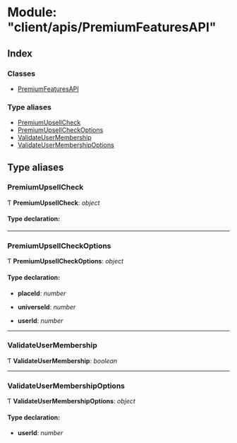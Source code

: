 
# Module: "client/apis/PremiumFeaturesAPI"

## Index

### Classes

* [PremiumFeaturesAPI](../classes/_client_apis_premiumfeaturesapi_.premiumfeaturesapi.md)

### Type aliases

* [PremiumUpsellCheck](_client_apis_premiumfeaturesapi_.md#premiumupsellcheck)
* [PremiumUpsellCheckOptions](_client_apis_premiumfeaturesapi_.md#premiumupsellcheckoptions)
* [ValidateUserMembership](_client_apis_premiumfeaturesapi_.md#validateusermembership)
* [ValidateUserMembershipOptions](_client_apis_premiumfeaturesapi_.md#validateusermembershipoptions)

## Type aliases

### <a id="premiumupsellcheck" name="premiumupsellcheck"></a>  PremiumUpsellCheck

Ƭ **PremiumUpsellCheck**: *object*

#### Type declaration:

___

### <a id="premiumupsellcheckoptions" name="premiumupsellcheckoptions"></a>  PremiumUpsellCheckOptions

Ƭ **PremiumUpsellCheckOptions**: *object*

#### Type declaration:

* **placeId**: *number*

* **universeId**: *number*

* **userId**: *number*

___

### <a id="validateusermembership" name="validateusermembership"></a>  ValidateUserMembership

Ƭ **ValidateUserMembership**: *boolean*

___

### <a id="validateusermembershipoptions" name="validateusermembershipoptions"></a>  ValidateUserMembershipOptions

Ƭ **ValidateUserMembershipOptions**: *object*

#### Type declaration:

* **userId**: *number*
